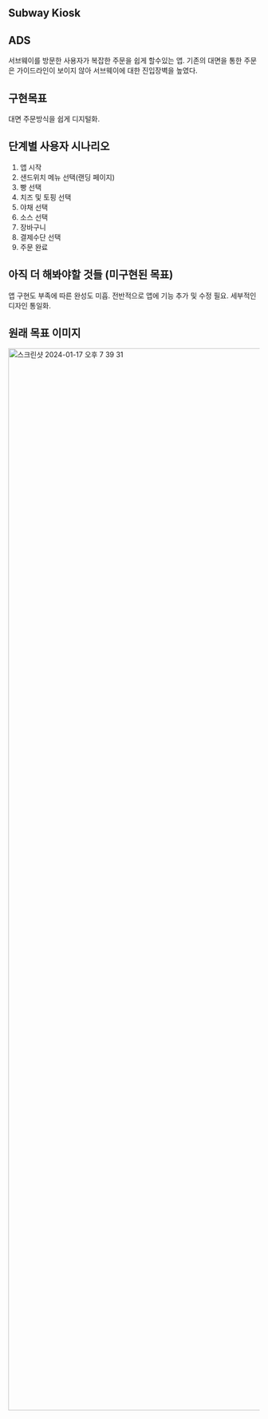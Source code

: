 ## Subway Kiosk



## ADS
서브웨이를 방문한 사용자가 복잡한 주문을 쉽게 할수있는 앱.
기존의 대면을 통한 주문은 가이드라인이 보이지 않아 서브웨이에 대한 진입장벽을 높였다.


## 구현목표
대면 주문방식을 쉽게 디지털화.


## 단계별 사용자 시나리오
1. 앱 시작
2. 샌드위치 메뉴 선택(랜딩 페이지)
3. 빵 선택
4. 치즈 및 토핑 선택
5. 야채 선택
6. 소스 선택
7. 장바구니
8. 결제수단 선택
9. 주문 완료


## 아직 더 해봐야할 것들 (미구현된 목표)
앱 구현도 부족에 따른 완성도 미흡.
전반적으로 앱에 기능 추가 및 수정 필요.
세부적인 디자인 통일화.


## 원래 목표 이미지
<img width="2127" alt="스크린샷 2024-01-17 오후 7 39 31" src="https://github.com/APP-iOS4/UIKit-Prototype-LAB1/assets/76551806/babe6048-8a0f-4df5-bcb7-23ada9cebcd6">
